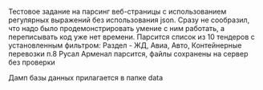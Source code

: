 Тестовое задание на парсинг веб-страницы с использованием регулярных выражений без использования json.
Сразу не сообразил, что надо было продемонстрировать умение с ним работать, а переписывать код уже нет времени.
Парсится список из 10 тендеров с установленным фильтром: Раздел - ЖД, Авиа, Авто, Контейнерные перевозки
п.8 Русал Арменал парсится, файлы сохранены на сервер без проверки

Дамп базы данных прилагается в папке data